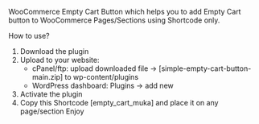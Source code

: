 WooCommerce Empty Cart Button which helps you to add Empty Cart button to WooCommerce Pages/Sections using Shortcode only.

How to use?
1. Download the plugin
2. Upload to your website:
   - cPanel/ftp: upload downloaded file -> [simple-empty-cart-button-main.zip] to wp-content/plugins
   - WordPress dashboard: Plugins -> add new
3. Activate the plugin
4. Copy this Shortcode [empty_cart_muka] and place it on any page/section
   Enjoy
